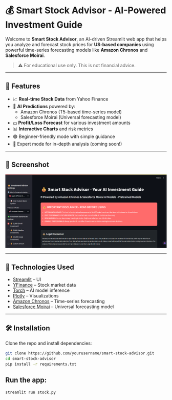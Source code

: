 # 💰 Smart Stock Advisor - AI-Powered Investment Guide

Welcome to **Smart Stock Advisor**, an AI-driven Streamlit web app that helps you analyze and forecast stock prices for **US-based companies** using powerful time-series forecasting models like **Amazon Chronos** and **Salesforce Moirai**.

> ⚠️ For educational use only. This is not financial advice.

---

## 🚀 Features

- 📈 **Real-time Stock Data** from Yahoo Finance
- 🤖 **AI Predictions** powered by:
  - Amazon Chronos (T5-based time-series model)
  - Salesforce Moirai (Universal forecasting model)
- 💵 **Profit/Loss Forecast** for various investment amounts
- 📊 **Interactive Charts** and risk metrics
- 🟢 Beginner-friendly mode with simple guidance
- 🔵 Expert mode for in-depth analysis (coming soon!)

---

## 📸 Screenshot

![Smart Stock Advisor Screenshot](assets/dashboard.png)

---

## 🔧 Technologies Used

- [Streamlit](https://streamlit.io/) – UI
- [YFinance](https://github.com/ranaroussi/yfinance) – Stock market data
- [Torch](https://pytorch.org/) – AI model inference
- [Plotly](https://plotly.com/) – Visualizations
- [Amazon Chronos](https://github.com/amazon-science/chronos) – Time-series forecasting
- [Salesforce Moirai](https://github.com/salesforce/uni2ts) – Universal forecasting model

---

## 🛠️ Installation

Clone the repo and install dependencies:

```bash
git clone https://github.com/yourusername/smart-stock-advisor.git
cd smart-stock-advisor
pip install -r requirements.txt
```
## Run the app:

```bash
streamlit run stock.py
```
